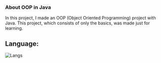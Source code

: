 ### About OOP in Java

In this project, I made an OOP (Object Oriented Programming) project with Java. This project, which consists of only the basics, was made just for learning.

## Language:
![Langs](https://skillicons.dev/icons?i=java,")
